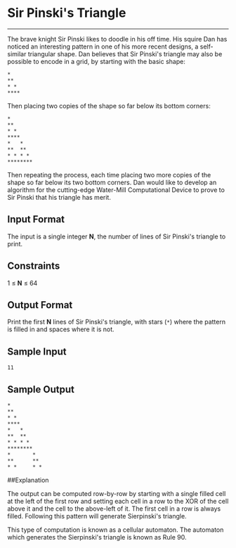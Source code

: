# Sir Pinski's Triangle

---

The brave knight Sir Pinski likes to doodle in his off time. His squire Dan has
noticed an interesting pattern in one of his more recent designs, a
self-similar triangular shape. Dan believes that Sir Pinski's triangle may also
be possible to encode in a grid, by starting with the basic shape:

```
*
**
* *
****
```

Then placing two copies of the shape so far below its bottom corners:

```
*
**
* *
****
*   *
**  **
* * * *
********
```

Then repeating the process, each time placing two more copies of the shape so
far below its two bottom corners. Dan would like to develop an algorithm for
the cutting-edge Water-Mill Computational Device to prove to Sir Pinski that
his triangle has merit.

## Input Format

The input is a single integer **N**, the number of lines of Sir Pinski's
triangle to print.

## Constraints

1 ≤ **N** ≤ 64

## Output Format

Print the first **N** lines of Sir Pinski's triangle, with stars (`*`) where
the pattern is filled in and spaces where it is not.

## Sample Input

```
11
```

## Sample Output

```
*
**
* *
****
*   *
**  **
* * * *
********
*       *
**      **
* *     * *
```

##Explanation

The output can be computed row-by-row by starting with a single filled cell
at the left of the first row and setting each cell in a row to the XOR of the
cell above it and the cell to the above-left of it. The first cell in a row
is always filled. Following this pattern will generate Sierpinski's triangle.

This type of computation is known as a cellular automaton. The automaton which
generates the Sierpinski's triangle is known as Rule 90.
